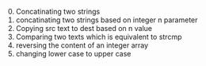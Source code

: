 0. Concatinating two strings
1. concatinating two strings based on integer n parameter
2. Copying src text to dest based on n value
3. Comparing two texts which is equivalent to strcmp
4. reversing the content of an integer array
5. changing lower case to upper case
